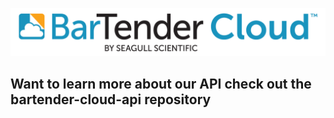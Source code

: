 ![Seagull Scientific Logo](https://raw.githubusercontent.com/Seagull-Scientific/.github/master/images/BarTender-Cloud-Logo---RGB.png)

## Want to learn more about our API check out the bartender-cloud-api repository
